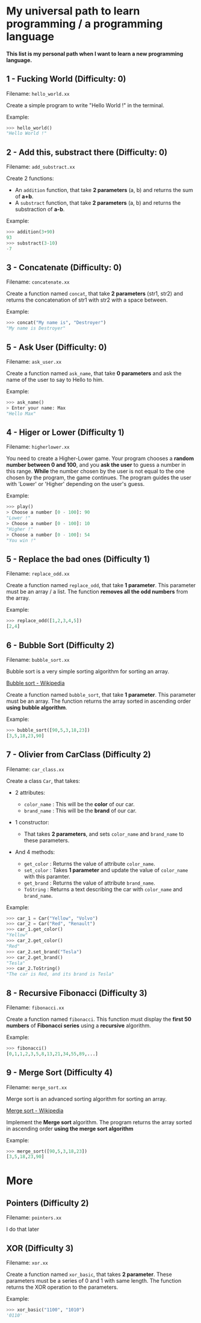 # My universal path to learn programming / a programming language

#### This list is my personal path when I want to learn a new programming language.

## 1 - Fucking World (Difficulty: 0)
Filename: `hello_world.xx`

Create a simple program to write "Hello World !" in the terminal.

Example: 
```py
>>> hello_world()
"Hello World !"
```

## 2 - Add this, substract there (Difficulty: 0)
Filename: `add_substract.xx`

Create 2 functions:
- An `addition` function, that take **2 parameters** (a, b) and returns the sum of **a+b**.
- A `substract` function, that take **2 parameters** (a, b) and returns the substraction of **a-b**.

Example: 
```py
>>> addition(3+90)
93
>>> substract(3-10)
-7
```

## 3 - Concatenate (Difficulty: 0)
Filename: `concatenate.xx`

Create a function named `concat`, that take **2 parameters** (str1, str2) and returns the concatenation of str1 with str2 with a space between.

Example: 
```py
>>> concat("My name is", "Destroyer")
"My name is Destroyer"
```

## 5 - Ask User (Difficulty: 0)
Filename: `ask_user.xx`

Create a function named `ask_name`, that take **0 parameters** and ask the name of the user to say to Hello to him.

Example: 
```py
>>> ask_name()
> Enter your name: Max
"Hello Max"
```

## 4 - Higer or Lower (Difficulty 1)
Filename: `higherlower.xx`

You need to create a Higher-Lower game. Your program chooses a **random number between 0 and 100**, and you **ask the user** to guess a number in this range. **While** the number chosen by the user is not equal to the one chosen by the program, the game continues. The program guides the user with 'Lower' or 'Higher' depending on the user's guess.

Example: 
```py
>>> play()
> Choose a number [0 - 100]: 90
"Lower !"
> Choose a number [0 - 100]: 10
"Higher !"
> Choose a number [0 - 100]: 54
"You win !"
```

## 5 - Replace the bad ones (Difficulty 1)
Filename: `replace_odd.xx`

Create a function named `replace_odd`, that take **1 parameter**. This parameter must be an array / a list. The function **removes all the odd numbers** from the array.

Example: 
```py
>>> replace_odd([1,2,3,4,5])
[2,4]
```

## 6 - Bubble Sort (Difficulty 2)
Filename: `bubble_sort.xx`

Bubble sort is a very simple sorting algorithm for sorting an array.

[Bubble sort - Wikipedia](https://en.wikipedia.org/wiki/Bubble_sort)

Create a function named `bubble_sort`, that take **1 parameter**. This parameter must be an array. The function returns the array sorted in ascending order **using bubble algorithm**.

Example: 
```py
>>> bubble_sort([90,5,3,18,23])
[3,5,18,23,90]
```

## 7 - Olivier from CarClass (Difficulty 2)
Filename: `car_class.xx`

Create a class `Car`, that takes:
- 2 attributes:
    - `color_name` : This will be the **color** of our car.
    - `brand_name` : This will be the **brand** of our car.

- 1 constructor:
    - That takes **2 parameters**, and sets `color_name` and `brand_name` to these parameters.

- And 4 methods:
    - `get_color` : Returns the value of attribute `color_name`.
    - `set_color` : Takes **1 parameter** and update the value of `color_name` with this paramter.
    - `get_brand` : Returns the value of attribute `brand_name`.
    - `ToString` : Returns a text describing the car with `color_name` and `brand_name`.


Example: 
```py
>>> car_1 = Car("Yellow", "Volvo")
>>> car_2 = Car("Red", "Renault")
>>> car_1.get_color()
"Yellow"
>>> car_2.get_color()
"Red"
>>> car_2.set_brand("Tesla")
>>> car_2.get_brand()
"Tesla"
>>> car_2.ToString()
"The car is Red, and its brand is Tesla"
```

## 8 - Recursive Fibonacci (Difficulty 3)
Filename: `fibonacci.xx`

Create a function named `fibonacci`. This function must display the **first 50 numbers** of **Fibonacci series** using a **recursive** algorithm.

Example: 
```py
>>> fibonacci()
[0,1,1,2,3,5,8,13,21,34,55,89,...]
```

## 9 - Merge Sort (Difficulty 4)
Filename: `merge_sort.xx`

Merge sort is an advanced sorting algorithm for sorting an array.

[Merge sort - Wikipedia](https://en.wikipedia.org/wiki/Merge_sort)

Implement the **Merge sort** algorithm. The program returns the array sorted in ascending order **using the merge sort algorithm** 

Example: 
```py
>>> merge_sort([90,5,3,18,23])
[3,5,18,23,90]
```

# More

## Pointers (Difficulty 2)
Filename: `pointers.xx`

I do that later

## XOR (Difficulty 3)
Filename: `xor.xx`

Create a function named `xor_basic`, that takes **2 parameter**. These parameters must be a series of 0 and 1 with same length. The function returns the XOR operation to the parameters.

Example: 
```py
>>> xor_basic("1100", "1010")
'0110'
```